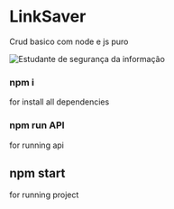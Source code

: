 # LinkSaver
Crud basico com node e js puro

![Estudante de segurança da informação](https://academy.avast.com/hubfs/New_Avast_Academy/Hackers/Hacker-Hero.jpg)

### npm i 
for install all dependencies 

### npm run API
for running api
## npm start
 for running project
